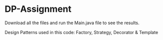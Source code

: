 # DP-Assignment

Download all the files and run the Main.java file to see the results. 

Design Patterns used in this code: Factory, Strategy, Decorator & Template

